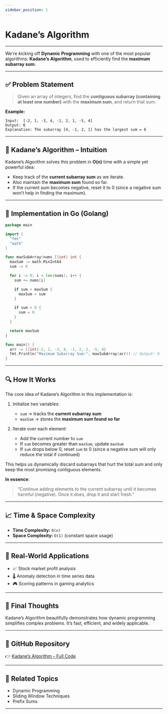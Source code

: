 ```yaml
---
sidebar_position: 1
---
```


# Kadane’s Algorithm

---

We're kicking off **Dynamic Programming** with one of the most popular algorithms: **Kadane’s Algorithm**, used to efficiently find the **maximum subarray sum**.

---

## ✅ Problem Statement

> Given an array of integers, find the **contiguous subarray (containing at least one number)** with the **maximum sum**, and return that sum.

**Example:**

```text
Input:  [-2, 1, -3, 4, -1, 2, 1, -5, 4]
Output: 6
Explanation: The subarray [4, -1, 2, 1] has the largest sum = 6
```

---

## 🚀 Kadane’s Algorithm – Intuition

Kadane’s Algorithm solves this problem in **O(n)** time with a simple yet powerful idea:

- Keep track of the **current subarray sum** as we iterate.
- Also maintain the **maximum sum** found so far.
- If the current sum becomes negative, reset it to 0 (since a negative sum won’t help in finding the maximum).

---

## 🔧 Implementation in Go (Golang)

```go
package main

import (
  "fmt"
  "math"
)

func maxSubArray(nums []int) int {
  maxSum := math.MinInt64
  sum := 0

  for i := 0; i < len(nums); i++ {
    sum += nums[i]

    if sum > maxSum {
      maxSum = sum
    }

    if sum < 0 {
      sum = 0
    }
  }

  return maxSum
}

func main() {
  arr := []int{-2, 1, -3, 4, -1, 2, 1, -5, 4}
  fmt.Println("Maximum Subarray Sum:", maxSubArray(arr)) // Output: 6
}
```

---

## 🔍 How It Works

The core idea of Kadane’s Algorithm in this implementation is:

1. Initialize two variables:

   - `sum` → tracks the **current subarray sum**
   - `maxSum` → stores the **maximum sum found so far**

2. Iterate over each element:

   - Add the current number to `sum`
   - If `sum` becomes greater than `maxSum`, update `maxSum`
   - If `sum` drops below 0, reset `sum` to 0 (since a negative sum will only reduce the total if continued)

This helps us dynamically discard subarrays that hurt the total sum and only keep the most promising contiguous elements.

**In essence**:

> “Continue adding elements to the current subarray until it becomes harmful (negative). Once it does, drop it and start fresh.”

---

## 📈 Time & Space Complexity

- **Time Complexity:** `O(n)`
- **Space Complexity:** `O(1)` (constant space usage)

---

## 🧠 Real-World Applications

- 📈 Stock market profit analysis
- 🌡️ Anomaly detection in time series data
- 🎮 Scoring patterns in gaming analytics

---

## 🎯 Final Thoughts

Kadane’s Algorithm beautifully demonstrates how dynamic programming simplifies complex problems. It’s fast, efficient, and widely applicable.

---

## 🔗 GitHub Repository

👉 [Kadane’s Algorithm – Full Code](https://github.com/paresh-patil/data_structure_and_algorithms/blob/main/dynamic_programming/kandanes_algorithm.go)

---

## 🔁 Related Topics

- Dynamic Programming
- Sliding Window Techniques
- Prefix Sums

---
